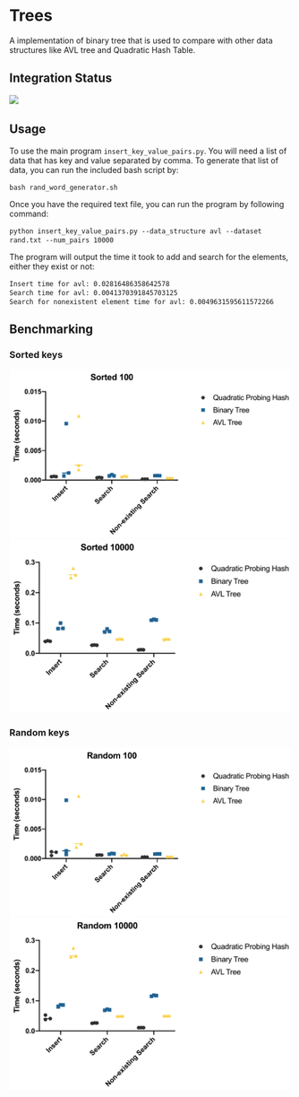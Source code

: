 # Trees
A implementation of binary tree that is used to compare with other data structures like AVL tree and Quadratic Hash Table.

## Integration Status
![](https://travis-ci.com/cu-swe4s-fall-2019/trees-qyang13.svg?branch=master)

## Usage
To use the main program `insert_key_value_pairs.py`. You will need a list of data that has key and value separated by comma. To generate that list of data, you can run the included bash script by:
```
bash rand_word_generator.sh
```
Once you have the required text file, you can run the program by following command:
```
python insert_key_value_pairs.py --data_structure avl --dataset rand.txt --num_pairs 10000
```
The program will output the time it took to add and search for the elements, either they exist or not:
```
Insert time for avl: 0.02816486358642578
Search time for avl: 0.0041370391845703125
Search for nonexistent element time for avl: 0.0049631595611572266
```

## Benchmarking
### Sorted keys
![](plots/Sorted_100.png)![](plots/Sorted_10000.png)
### Random keys
![](plots/Random_100.png)![](plots/Random_10000.png)
